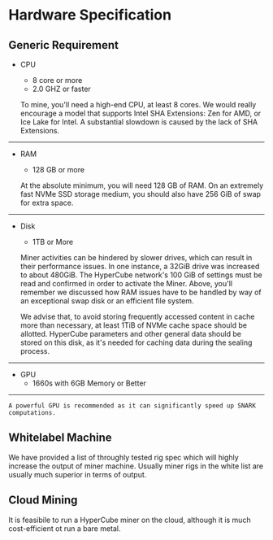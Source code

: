 # Hardware Specification

## Generic Requirement

- CPU 
    - 8 core or more
    - 2.0 GHZ or faster

    To mine, you'll need a high-end CPU, at least 8 cores. We would really encourage a model that supports Intel SHA Extensions: Zen for AMD, or Ice Lake for Intel. A substantial slowdown is caused by the lack of SHA Extensions.

***

- RAM
    - 128 GB or more

    At the absolute minimum, you will need 128 GB of RAM. On an extremely fast NVMe SSD storage medium, you should also have 256 GiB of swap for extra space.

***

- Disk
    - 1TB or More

    Miner activities can be hindered by slower drives, which can result in their performance issues. In one instance, a 32GiB drive was increased to about 480GiB. The HyperCube network's 100 GiB of settings must be read and confirmed in order to activate the Miner. Above, you'll remember we discussed how RAM issues have to be handled by way of an exceptional swap disk or an efficient file system.

    We advise that, to avoid storing frequently accessed content in cache more than necessary, at least 1TiB of NVMe cache space should be allotted. HyperCube parameters and other general data should be stored on this disk, as it's needed for caching data during the sealing process.

***

- GPU
    - 1660s with 6GB  Memory or Better

***
    A powerful GPU is recommended as it can significantly speed up SNARK computations.  


## Whitelabel Machine

We have provided a list of throughly tested rig spec which will highly increase the output of miner machine. Usually miner rigs in the white list are usually much superior in terms of output.


## Cloud Mining

It is feasibile to run a HyperCube miner on the cloud, although it is much cost-efficient ot run a bare metal.